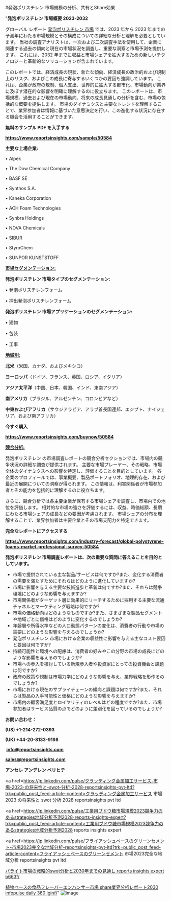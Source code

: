 #発泡ポリスチレン 市場規模の分析、共有とShare効果

"<strong>発泡ポリスチレン 市場概要 2023-2032</strong>

グローバル レポート <a href=https://www.reportsinsights.com/sample/50584>発泡ポリスチレン 市場</a> では、2023 年から 2023 年までの予測年にわたる市場規模とその構成についての詳細な分析と理解を必要としています。 当社の調査アナリストは、一次および二次調査手法を使用して、企業に関連する過去の傾向と現在の市場状況を調査し、重要な洞察と市場予測を提供します。 これには、2032 年までに収益と市場シェアを拡大​​するための新しいテクノロジーと革新的なソリューションが含まれています。

このレポートでは、経済成長の現状、新たな傾向、経済成長の政治的および規制上のリスク、およびこの成長に寄与するいくつかの要因も強調しています。 これは、企業が政府の規制、個人支出、世界的に拡大する都市化、市場動向が業界に及ぼす潜在的な影響を明確に理解するのに役立ちます。 このレポートは、市場規模、過去および現在の市場動向、将来の成長見通しの分析を含む、市場の包括的な概要を提供します。 市場のダイナミクスと主要なトレンドを理解することで、業界参加者は情報に基づいた意思決定を行い、この進化する状況に存在する機会を活用することができます。

<strong><b>無料のサンプル PDF を入手する</b></strong>

<a href=https://www.reportsinsights.com/sample/50584><strong><u>https://www.reportsinsights.com/sample/50584</u></strong></a>

<strong>主要な上場企業:</strong>

• Alpek

• The Dow Chemical Company

• BASF SE

• Synthos S.A.

• Kaneka Corporation

• ACH Foam Technologies

• Synbra Holdings

• NOVA Chemicals

• SIBUR

• StyroChem

• SUNPOR KUNSTSTOFF

<strong><u>市場セグメンテーション</u></strong><strong><u>:</u></strong>

<strong>発泡ポリスチレン 市場タイプのセグメンテーション:</strong>

• 発泡ポリスチレンフォーム

• 押出発泡ポリスチレンフォーム

<strong>発泡ポリスチレン 市場アプリケーションのセグメンテーション:</strong>

• 建物

• 包装

• 工事

<strong><u>地域別</u></strong><strong><u>:</u></strong>

<strong>北米</strong>（米国、カナダ、およびメキシコ）

<strong>ヨーロッパ</strong>（ドイツ、フランス、英国、ロシア、イタリア）

<strong>アジア太平洋</strong>（中国、日本、韓国、インド、東南アジア）

<strong>南アメリカ</strong>（ブラジル、アルゼンチン、コロンビアなど）

<strong>中東およびアフリカ</strong>（サウジアラビア、アラブ首長国連邦、エジプト、ナイジェリア、および南アフリカ）

<strong>今すぐ購入</strong>

<a href=https://www.reportsinsights.com/buynow/50584><strong><u>https://www.reportsinsights.com/buynow/50584</u></strong></a>

<strong><u>競合分析:</u></strong>

発泡ポリスチレン の市場調査レポートの競合分析セクションでは、市場内の競争状況の詳細な調査が提供されます。 主要な市場プレーヤー、その戦略、市場全体のダイナミクスへの影響を特定し、評価することを目的としています。 各企業のプロフィールでは、事業概要、製品ポートフォリオ、地理的存在、および最近の展開についての洞察が得られます。 この情報は、利害関係者が市場参加者とその能力を包括的に理解するのに役立ちます。

さらに、競合分析では各主要企業が保有する市場シェアを調査し、市場内での地位を評価します。 相対的な市場の強さを評価するには、収益、時価総額、長期にわたる市場シェアの成長などの要因が考慮されます。 市場シェアの分布を理解することで、業界参加者は主要企業とその市場支配力を特定できます。

<strong>完全なレポートにアクセスする</strong>

<a href=https://www.reportsinsights.com/industry-forecast/global-polystyrene-foams-market-professional-survey-50584><strong><u><b>https://www.reportsinsights.com/industry-forecast/global-polystyrene-foams-market-professional-survey-50584</b></u></strong></a>

<strong><b>発泡ポリスチレン 市場調査レポートは、次の重要な質問に答えることを目的としています。</b></strong>
<ul>
  <li>市場で提供されている主な製品/サービスは何ですか?また、変化する消費者の需要を満たすためにそれらはどのように進化していますか?</li>
  <li>市場に影響を与える主要な技術進歩と革新は何ですか?また、それらは競争環境にどのような影響を与えますか?</li>
  <li>市場関係者がターゲット層に効果的にリーチするために採用する主要な流通チャネルとマーケティング戦略は何ですか?</li>
  <li>市場の価格動向はどのようなものですか?また、さまざまな製品セグメントや地域ごとに価格はどのように変化するのでしょうか?</li>
  <li>年齢層や所得水準などの人口動態パターンの変化は、消費者の行動や市場の需要にどのような影響を与えるのでしょうか?</li>
  <li>発泡ポリスチレン 市場における企業の収益性に影響を与える主なコスト要因と要因は何ですか?</li>
  <li>持続可能性と環境への配慮は、消費者の好みやこの分野の市場の成長にどのような影響を与えるのでしょうか?</li>
  <li>市場への参入を検討している新規参入者や投資家にとっての投資機会と課題は何ですか?</li>
  <li>政府の政策や規制は市場力学にどのような影響を与え、業界戦略を形作るのでしょうか?</li>
  <li>市場における現在のサプライチェーンの傾向と課題は何ですか?また、それらは製品の入手可能性と価格にどのような影響を与えますか?</li>
  <li>市場内の顧客満足度とロイヤリティのレベルはどの程度ですか?また、市場参加者はサービス品質の点でどのように差別化を図っているのでしょうか?</li>
</ul>
<strong>お問い合わせ：</strong>

<strong>(US) +1-214-272-0393</strong>

<strong>(UK) +44-20-8133-9198</strong>

<strong> </strong><a href=info@reportsinsights.com><strong><u>info@reportsinsights.com</u></strong></a>

<a href=sales@reportsinsights.com><strong><u>sales@reportsinsights.com</u></strong></a>

<strong>アンセレ アンデレン ベリヒテ</strong>

<a href=https://jp.linkedin.com/pulse/クラッディング金属加工サービス-市場-2023-の将来性と-swot-分析-2028-reportsinsights-pvt-ltd?trk=public_post_feed-article-content>クラッディング金属加工サービス 市場 2023 の将来性と swot 分析 2028 reportsinsights pvt ltd</a>

<a href=https://jp.linkedin.com/pulse/工業用ブドウ糖市場規模2023競争力のあるstrategies地域分析予測2028-reports-insights-expert?trk=public_post_feed-article-content>工業用ブドウ糖市場規模2023競争力のあるstrategies地域分析予測2028 reports insights expert</a>

<a href=https://jp.linkedin.com/pulse/フライアッシュベースのグリーンセメント-市場2023完全な地域分析-reportsinsights-pvt-ltd?trk=public_post_feed-article-content>フライアッシュベースのグリーンセメント 市場2023完全な地域分析 reportsinsights pvt ltd</a>

<a href=https://www.linkedin.com/pulse/バライト市場の戦略的swot分析と2030年までの見通し-reports-insights-expert-b663f/>バライト市場の戦略的swot分析と2030年までの見通し reports insights expert b663f/</a>

<a href=https://www.linkedin.com/pulse/植物ベースの食品フレーバーエンハンサー市場-share業界分析レポート2030-infopulse-daily-360-iginf/>植物ベースの食品フレーバーエンハンサー市場 share業界分析レポート2030 infopulse daily 360 iginf/</a>"
![image](https://github.com/aakesh123242/RIMarket/assets/158431203/68c1484d-1ff0-4dab-a719-5d304165d81c)
